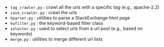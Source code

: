 - `tag_crawler.py` : crawl all the urls with a specific _tag_ (e.g., apache-2.2)
- `case_crawler.py` : crawl the urls 
- `hparser.py` : utilities to parse a StackExchange html page
- `kwfilter.py` : the keyword-based filter class
- `selector.py` : used to select urls from a url pool (e.g., based on keywords) 
- `merge.py` : utilities to merge different url lists
